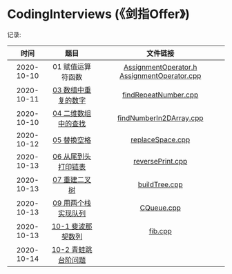 # CodingInterviews (《剑指Offer》)

记录:

|    时间    |                             题目                             |                           文件链接                           |
| :--------: | :----------------------------------------------------------: | :----------------------------------------------------------: |
| 2020-10-10 |                      01 赋值运算符函数                       | [AssignmentOperator.h](https://github.com/lugf027/luCodingInterviews/blob/master/src/codingInterviews/01_AssignmentOperator/AssignmentOperator.h) [AssignmentOperator.cpp](https://github.com/lugf027/luCodingInterviews/blob/master/src/codingInterviews/01_AssignmentOperator/AssignmentOperator.cpp) |
| 2020-10-11 | [03 数组中重复的数字](https://leetcode-cn.com/problems/shu-zu-zhong-zhong-fu-de-shu-zi-lcof) | [findRepeatNumber.cpp](https://github.com/lugf027/luCodingInterviews/blob/master/src/codingInterviews/03_findRepeatNumber/findRepeatNumber.cpp) |
| 2020-10-10 | [04 二维数组中的查找](https://leetcode-cn.com/problems/er-wei-shu-zu-zhong-de-cha-zhao-lcof) | [findNumberIn2DArray.cpp](https://github.com/lugf027/luCodingInterviews/blob/master/src/codingInterviews/04_findNumberIn2DArray/findNumberIn2DArray.cpp) |
| 2020-10-12 | [05 替换空格](https://leetcode-cn.com/problems/ti-huan-kong-ge-lcof) | [replaceSpace.cpp](https://github.com/lugf027/luCodingInterviews/blob/master/src/codingInterviews/05_replaceSpace/replaceSpace.cpp) |
| 2020-10-13 | [06 从尾到头打印链表](https://leetcode-cn.com/problems/cong-wei-dao-tou-da-yin-lian-biao-lcof) | [reversePrint.cpp](https://github.com/lugf027/luCodingInterviews/blob/master/src/codingInterviews/06_reversePrint/reversePrint.cpp) |
| 2020-10-13 | [07 重建二叉树](https://leetcode-cn.com/problems/zhong-jian-er-cha-shu-lcof) | [buildTree.cpp](https://github.com/lugf027/luCodingInterviews/blob/master/src/codingInterviews/07_buildTree/buildTree.cpp) |
| 2020-10-13 | [09 用两个栈实现队列](https://leetcode-cn.com/problems/yong-liang-ge-zhan-shi-xian-dui-lie-lcof) | [CQueue.cpp](https://github.com/lugf027/luCodingInterviews/blob/master/src/codingInterviews/09_CQueue/CQueue.cpp) |
| 2020-10-13 | [10-1 斐波那契数列](https://leetcode-cn.com/problems/fei-bo-na-qi-shu-lie-lcof) | [fib.cpp](https://github.com/lugf027/luCodingInterviews/blob/master/src/codingInterviews/10_1_fib/fib.cpp) |
| 2020-10-14 | [10-2 青蛙跳台阶问题](https://leetcode-cn.com/problems/qing-wa-tiao-tai-jie-wen-ti-lcof) |                                                              |

